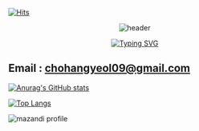 <div>

<!--Header-->
[![Hits](https://hits.seeyoufarm.com/api/count/incr/badge.svg?url=https%3A%2F%2Fgithub.com%2FCHG%2Fhit-counter&count_bg=%23555555&icon=&icon_color=%23FFFFFF&title=hits&edge_flat=false)](https://hits.seeyoufarm.com)

<div align="center">

![header](https://capsule-render.vercel.app/api?type=rounded&height=200&color=gradient&text=CHG%20Github&textBg=false)

[![Typing SVG](https://readme-typing-svg.demolab.com?font=Fira+Code&weight=4000&pause=1000&color=6EF700&center=true&width=440&lines=HELLO+WORLD+%F0%9F%A4%96)](https://git.io/typing-svg)

</div>

<div>
  <!--Body-->

  ## Email : chohangyeol09@gmail.com

[![Anurag's GitHub stats](https://github-readme-stats.vercel.app/api?username=chohangyeol09)](https://github.com/anuraghazra/github-readme-stats)

[![Top Langs](https://github-readme-stats.vercel.app/api/top-langs/?username=chohangyeol09)](https://github.com/anuraghazra/github-readme-stats)

![mazandi profile](http://mazandi.herokuapp.com/api?handle={chohangyeol09}&theme=warm)

